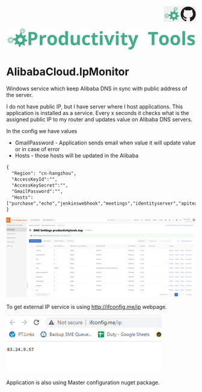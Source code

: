 <!--Category:C#--> 
 <p align="right">
    <a href="http://productivitytools.top/alibabacloud-ipmonitor/"><img src="Images/Header/ProductivityTools_green_40px_2.png" /><a> 
    <a href="https://github.com/pwujczyk/ProductivityTools.AlibabaCloud.IpMonitor"><img src="Images/Header/Github_border_40px.png" /></a>
</p>
<p align="center">
    <a href="http://http://productivitytools.tech/">
        <img src="Images/Header/LogoTitle_green_500px.png" />
    </a>
</p>


# AlibabaCloud.IpMonitor

Windows service which keep Alibaba DNS in sync with public address of the server.

<!--more-->

I do not have public IP, but I have server where I host applications. This application is installed as a service. Every x seconds it checks what is the assigned public IP to my router and updates value on Alibaba DNS servers. 


In the config we have values
- GmailPassword - Application sends email when value it will update value or in case of error
- Hosts - those hosts will be updated in the Alibaba
```
{
  "Region": "cn-hangzhou",
  "AccessKeyId":"",
  "AccessKeySecret":"",
  "GmailPassword":"", 
  "Hosts":["purchase","echo","jenkinswebhook","meetings","identityserver","apiteammanagement","apigettask3"]
}
```

![](Images/2023-04-23-07-49-56.png)

To get external IP service is using http://ifconfig.me/ip webpage.

![](Images/2023-04-26-18-10-16.png)

Application is also using Master configuration nuget package. 